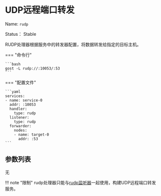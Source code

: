 # UDP远程端口转发

Name: `rudp`

Status： Stable

RUDP处理器根据服务中的转发器配置，将数据转发给指定的目标主机。

=== "命令行"

	```bash
	gost -L rudp://:10053/:53
	```

=== "配置文件"

    ```yaml
	services:
	- name: service-0
	  addr: :10053
	  handler:
		type: rudp
	  listener:
		type: rudp
	  forwarder:
	    nodes:
		- name: target-0
		  addr: :53
	```

## 参数列表

无

!!! note "限制"
    rudp处理器只能与[rudp监听器](/reference/listeners/rudp/)一起使用，构建UDP远程端口转发服务。


